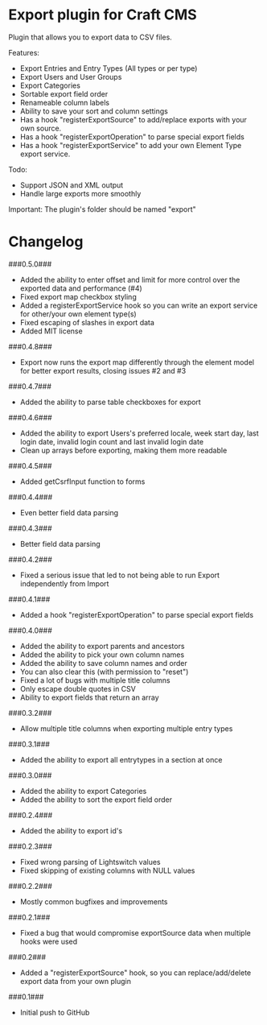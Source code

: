 Export plugin for Craft CMS
=================

Plugin that allows you to export data to CSV files.

Features:
- Export Entries and Entry Types (All types or per type)
- Export Users and User Groups
- Export Categories
- Sortable export field order
- Renameable column labels
- Ability to save your sort and column settings
- Has a hook "registerExportSource" to add/replace exports with your own source.
- Has a hook "registerExportOperation" to parse special export fields
- Has a hook "registerExportService" to add your own Element Type export service.

Todo:
- Support JSON and XML output
- Handle large exports more smoothly

Important:
The plugin's folder should be named "export"

Changelog
=================
###0.5.0###
- Added the ability to enter offset and limit for more control over the exported data and performance (#4)
- Fixed export map checkbox styling
- Added a registerExportService hook so you can write an export service for other/your own element type(s)
- Fixed escaping of slashes in export data
- Added MIT license

###0.4.8###
- Export now runs the export map differently through the element model for better export results, closing issues #2 and #3

###0.4.7###
- Added the ability to parse table checkboxes for export

###0.4.6###
- Added the ability to export Users's preferred locale, week start day, last login date, invalid login count and last invalid login date
- Clean up arrays before exporting, making them more readable

###0.4.5###
- Added getCsrfInput function to forms

###0.4.4###
- Even better field data parsing

###0.4.3###
- Better field data parsing

###0.4.2###
- Fixed a serious issue that led to not being able to run Export independently from Import

###0.4.1###
- Added a hook "registerExportOperation" to parse special export fields

###0.4.0###
- Added the ability to export parents and ancestors
- Added the ability to pick your own column names
- Added the ability to save column names and order
- You can also clear this (with permission to "reset")
- Fixed a lot of bugs with multiple title columns
- Only escape double quotes in CSV
- Ability to export fields that return an array

###0.3.2###
- Allow multiple title columns when exporting multiple entry types

###0.3.1###
- Added the ability to export all entrytypes in a section at once

###0.3.0###
- Added the ability to export Categories
- Added the ability to sort the export field order

###0.2.4###
- Added the ability to export id's

###0.2.3###
- Fixed wrong parsing of Lightswitch values
- Fixed skipping of existing columns with NULL values

###0.2.2###
- Mostly common bugfixes and improvements

###0.2.1###
- Fixed a bug that would compromise exportSource data when multiple hooks were used

###0.2###
- Added a "registerExportSource" hook, so you can replace/add/delete export data from your own plugin

###0.1###
- Initial push to GitHub